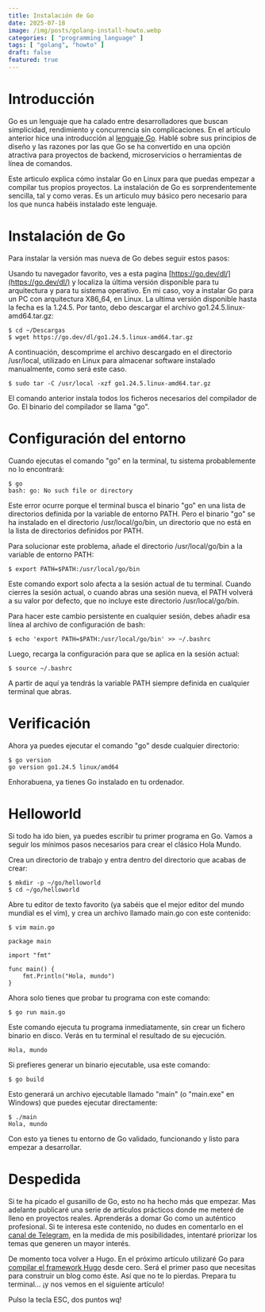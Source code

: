 ```yaml
---
title: Instalación de Go
date: 2025-07-18
image: /img/posts/golang-install-howto.webp
categories: [ "programming_language" ]
tags: [ "golang", "howto" ]
draft: false
featured: true
---
```


# Introducción

Go es un lenguaje que ha calado entre desarrolladores que buscan simplicidad, rendimiento y concurrencia sin complicaciones. En el artículo anterior hice una introducción al [lenguaje Go](/post/2025/golang-language). Hablé sobre sus principios de diseño y las razones por las que Go se ha convertido en una opción atractiva para proyectos de backend, microservicios o herramientas de línea de comandos.

Este articulo explica cómo instalar Go en Linux para que puedas empezar a compilar tus propios proyectos. La instalación de Go es sorprendentemente sencilla, tal y como veras. Es un articulo muy básico pero necesario para los que nunca habéis instalado este lenguaje.

# Instalación de Go

Para instalar la versión mas nueva de Go debes seguir estos pasos:

Usando tu navegador favorito, ves a esta pagina [https://go.dev/dl/](https://go.dev/dl/) y localiza la última versión disponible para tu arquitectura y para tu sistema operativo. En mi caso, voy a instalar Go para un PC con arquitectura X86_64, en Linux. La ultima versión disponible hasta la fecha es la 1.24.5. Por tanto, debo descargar el archivo go1.24.5.linux-amd64.tar.gz:

```
$ cd ~/Descargas
$ wget https://go.dev/dl/go1.24.5.linux-amd64.tar.gz
```

A continuación, descomprime el archivo descargado en el directorio /usr/local, utilizado en Linux para almacenar software instalado manualmente, como será este caso.

```
$ sudo tar -C /usr/local -xzf go1.24.5.linux-amd64.tar.gz
```

El comando anterior instala todos los ficheros necesarios del compilador de Go. El binario del compilador se llama "go".

# Configuración del entorno

Cuando ejecutas el comando "go" en la terminal, tu sistema probablemente no lo encontrará:

```
$ go
bash: go: No such file or directory
```

Este error ocurre porque el terminal busca el binario "go" en una lista de directorios definida por la variable de entorno PATH. Pero el binario "go" se ha instalado en el directorio /usr/local/go/bin, un directorio que no está en la lista de directorios definidos por PATH.

Para solucionar este problema, añade el directorio /usr/local/go/bin a la variable de entorno PATH:

```
$ export PATH=$PATH:/usr/local/go/bin
```

Este comando export solo afecta a la sesión actual de tu terminal. Cuando cierres la sesión actual, o cuando abras una sesión nueva, el PATH volverá a su valor por defecto, que no incluye este directorio /usr/local/go/bin.

Para hacer este cambio persistente en cualquier sesión, debes añadir esa línea al archivo de configuración de bash:

```
$ echo 'export PATH=$PATH:/usr/local/go/bin' >> ~/.bashrc
```

Luego, recarga la configuración para que se aplica en la sesión actual:

```
$ source ~/.bashrc
```

A partir de aquí ya tendrás la variable PATH siempre definida en cualquier terminal que abras.

# Verificación

Ahora ya puedes ejecutar el comando "go" desde cualquier directorio:

```
$ go version
go version go1.24.5 linux/amd64
```

Enhorabuena, ya tienes Go instalado en tu ordenador.

# Helloworld

Si todo ha ido bien, ya puedes escribir tu primer programa en Go. Vamos a seguir los mínimos pasos necesarios para crear el clásico Hola Mundo.

Crea un directorio de trabajo y entra dentro del directorio que acabas de crear:

```
$ mkdir -p ~/go/helloworld
$ cd ~/go/helloworld
```

Abre tu editor de texto favorito (ya sabéis que el mejor editor del mundo mundial es el vim), y crea un archivo llamado main.go con este contenido:

```
$ vim main.go

package main

import "fmt"

func main() {
    fmt.Println("Hola, mundo")
}
```

Ahora solo tienes que probar tu programa con este comando:

```
$ go run main.go
```

Este comando ejecuta tu programa inmediatamente, sin crear un fichero binario en disco. Verás en tu terminal el resultado de su ejecución.

```
Hola, mundo
```

Si prefieres generar un binario ejecutable, usa este comando:

```
$ go build
```

Esto generará un archivo ejecutable llamado "main" (o "main.exe" en Windows) que puedes ejecutar directamente:

```
$ ./main
Hola, mundo
```

Con esto ya tienes tu entorno de Go validado, funcionando y listo para empezar a desarrollar.

# Despedida

Si te ha picado el gusanillo de Go, esto no ha hecho más que empezar. Mas adelante publicaré una serie de artículos prácticos donde me meteré de lleno en proyectos reales. Aprenderás a domar Go como un auténtico profesional. Si te interesa este contenido, no dudes en comentarlo en el [canal de Telegram](https://t.me/lateclaescape), en la medida de mis posibilidades, intentaré priorizar los temas que generen un mayor interés.

De momento toca volver a Hugo. En el próximo artículo utilizaré Go para [compilar el framework Hugo](/post/2025/hugo-install-howto) desde cero. Será el primer paso que necesitas para construir un blog como éste. Así que no te lo pierdas. Prepara tu terminal... ¡y nos vemos en el siguiente artículo!

Pulso la tecla ESC, dos puntos wq!

